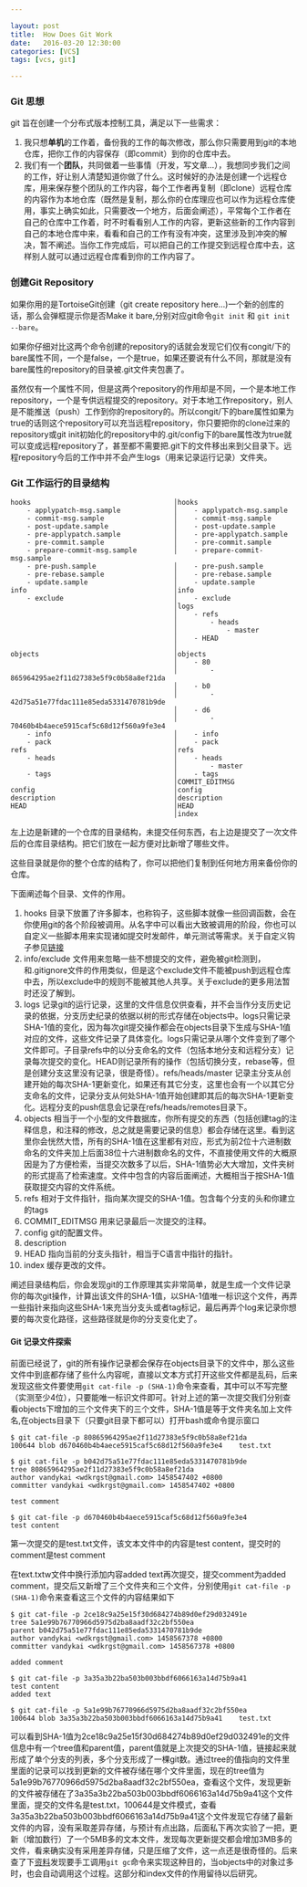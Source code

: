 ```yaml
---

layout: post
title:  How Does Git Work
date:   2016-03-20 12:30:00
categories: [VCS]
tags: [vcs, git]

---
```

### Git 思想
git 旨在创建一个分布式版本控制工具，满足以下一些需求：

1. 我只想**单机**的工作着，备份我的工作的每次修改，那么你只需要用到git的本地仓库，把你工作的内容保存（即commit）到你的仓库中去。
2. 我们有一个**团队**，共同做着一些事情（开发，写文章...），我想同步我们之间的工作，好让别人清楚知道你做了什么。这时候好的办法是创建一个远程仓库，用来保存整个团队的工作内容，每个工作者再复制（即clone）远程仓库的内容作为本地仓库（既然是复制，那么你的仓库理应也可以作为远程仓库使用，事实上确实如此，只需要改一个地方，后面会阐述），平常每个工作者在自己的仓库中工作着，时不时看看别人工作的内容，更新这些新的工作内容到自己的本地仓库中来，看看和自己的工作有没有冲突，这里涉及到冲突的解决，暂不阐述。当你工作完成后，可以把自己的工作提交到远程仓库中去，这样别人就可以通过远程仓库看到你的工作内容了。

### 创建Git Repository
如果你用的是TortoiseGit创建（git create repository here...)一个新的创库的话，那么会弹框提示你是否Make it bare,分别对应git命令`git init` 和 `git init --bare`。

如果你仔细对比这两个命令创建的repository的话就会发现它们仅有congit/下的bare属性不同，一个是false，一个是true，如果还要说有什么不同，那就是没有bare属性的repository的目录被.git文件夹包裹了。

虽然仅有一个属性不同，但是这两个repository的作用却是不同，一个是本地工作repository，一个是专供远程提交的repository。对于本地工作repository，别人是不能推送（push）工作到你的repository的。所以congit/下的bare属性如果为true的话则这个repository可以充当远程repository，你只要把你的clone过来的repository或git init初始化的repository中的.git/config下的bare属性改为true就可以变成远程repository了，甚至都不需要把.git下的文件移出来到父目录下。远程repository今后的工作中并不会产生logs（用来记录运行记录）文件夹。

### Git 工作运行的目录结构

```
hooks                                   │hooks
    - applypatch-msg.sample             │    - applypatch-msg.sample
    - commit-msg.sample                 │    - commit-msg.sample
    - post-update.sample                │    - post-update.sample
    - pre-applypatch.sample             │    - pre-applypatch.sample
    - pre-commit.sample                 │    - pre-commit.sample
    - prepare-commit-msg.sample         │    - prepare-commit-msg.sample
    - pre-push.sample                   │    - pre-push.sample
    - pre-rebase.sample                 │    - pre-rebase.sample
    - update.sample                     │    - update.sample
info                                    │info
    - exclude                           │    - exclude
                                        │logs
                                        │    - refs
                                        │        - heads
                                        │            - master
                                        │    - HEAD
                                        │
objects                                 │objects
                                        │    - 80
                                        │        - 865964295ae2f11d27383e5f9c0b58a8ef21da
                                        │    - b0
                                        │        - 42d75a51e77fdac111e85eda5331470781b9de
                                        │    - d6
                                        │        - 70460b4b4aece5915caf5c68d12f560a9fe3e4
    - info                              │    - info
    - pack                              │    - pack
refs                                    │refs
    - heads                             │    - heads
                                        │        - master
    - tags                              │    - tags
                                        │COMMIT_EDITMSG
config                                  │config
description                             │description
HEAD                                    │HEAD
                                        │index
```

左上边是新建的一个仓库的目录结构，未提交任何东西，右上边是提交了一次文件后的仓库目录结构。把它们放在一起方便对比新增了哪些文件。

这些目录就是你的整个仓库的结构了，你可以把他们复制到任何地方用来备份你的仓库。

下面阐述每个目录、文件的作用。

1. hooks 目录下放置了许多脚本，也称钩子，这些脚本就像一些回调函数，会在你使用git的各个阶段被调用。从名字中可以看出大致被调用的阶段，你也可以自定义一些脚本用来实现诸如提交时发邮件，单元测试等需求。关于自定义钩子参见[链接][1]
2. info/exclude 文件用来忽略一些不想提交的文件，避免被git检测到，和.gitignore文件的作用类似，但是这个exclude文件不能被push到远程仓库中去，所以exclude中的规则不能被其他人共享。关于exclude的更多用法暂时还没了解到。
3. logs 记录git的运行记录，这里的文件信息仅供查看，并不会当作分支历史记录的依据，分支历史纪录的依据以树的形式存储在objects中。logs只需记录SHA-1值的变化，因为每次git提交操作都会在objects目录下生成与SHA-1值对应的文件，这些文件记录了具体变化。logs只需记录从哪个文件变到了哪个文件即可。子目录refs中的以分支命名的文件（包括本地分支和远程分支）记录每次提交的变化。HEAD则记录所有的操作（包括切换分支，rebase等，但是创建分支这里没有记录，很是奇怪）。refs/heads/master 记录主分支从创建开始的每次SHA-1更新变化，如果还有其它分支，这里也会有一个以其它分支命名的文件，记录分支从何处SHA-1值开始创建即其后的每次SHA-1更新变化。远程分支的push信息会记录在refs/heads/remotes目录下。
4. objects 相当于一个小型的文件数据库，你所有提交的东西（包括创建tag的注释信息，和注释的修改，总之就是需要记录的信息）都会存储在这里。看到这里你会恍然大悟，所有的SHA-1值在这里都有对应，形式为前2位十六进制数命名的文件夹加上后面38位十六进制数命名的文件，不直接使用文件的大概原因是为了方便检索，当提交次数多了以后，SHA-1值势必大大增加，文件夹树的形式提高了检索速度。文件中包含的内容后面阐述，大概相当于按SHA-1值获取提交内容的文件系统。
5. refs 相对于文件指针，指向某次提交的SHA-1值。包含每个分支的头和你建立的tags
6. COMMIT_EDITMSG 用来记录最后一次提交的注释。
7. config git的配置文件。
8. description
9. HEAD 指向当前的分支头指针，相当于C语言中指针的指针。
10. index 缓存更改的文件。

阐述目录结构后，你会发现git的工作原理其实非常简单，就是生成一个文件记录你的每次git操作，计算出该文件的SHA-1值，以SHA-1值唯一标识这个文件，再弄一些指针来指向这些SHA-1来充当分支头或者tag标记，最后再弄个log来记录你想要的每次变化路径，这些路径就是你的分支变化史了。

#### Git 记录文件探索
前面已经说了，git的所有操作记录都会保存在objects目录下的文件中，那么这些文件中到底都存储了些什么内容呢，直接以文本方式打开这些文件都是乱码，后来发现这些文件要使用`git cat-file -p (SHA-1)`命令来查看，其中可以不写完整（实测至少4位），只要能唯一标识文件即可。针对上述的第一次提交我们分别查看objects下增加的三个文件夹下的三个文件，SHA-1值是等于文件夹名加上文件名,在objects目录下（只要git目录下都可以）打开bash或命令提示窗口

```
$ git cat-file -p 80865964295ae2f11d27383e5f9c0b58a8ef21da
100644 blob d670460b4b4aece5915caf5c68d12f560a9fe3e4    test.txt

$ git cat-file -p b042d75a51e77fdac111e85eda5331470781b9de
tree 80865964295ae2f11d27383e5f9c0b58a8ef21da
author vandykai <wdkrgst@gmail.com> 1458547402 +0800
committer vandykai <wdkrgst@gmail.com> 1458547402 +0800

test comment

$ git cat-file -p d670460b4b4aece5915caf5c68d12f560a9fe3e4
test content

```

第一次提交的是test.txt文件，该文本文件中的内容是test content，提交时的comment是test comment

在text.txtw文件中换行添加内容added text再次提交，提交comment为added comment，提交后又新增了三个文件夹和三个文件，分别使用`git cat-file -p (SHA-1)`命令来查看这三个文件的内容结果如下

```
$ git cat-file -p 2ce18c9a25e15f30d684274b89d0ef29d032491e
tree 5a1e99b76770966d5975d2ba8aadf32c2bf550ea
parent b042d75a51e77fdac111e85eda5331470781b9de
author vandykai <wdkrgst@gmail.com> 1458567378 +0800
committer vandykai <wdkrgst@gmail.com> 1458567378 +0800

added comment

$ git cat-file -p 3a35a3b22ba503b003bbdf6066163a14d75b9a41
test content
added text

$ git cat-file -p 5a1e99b76770966d5975d2ba8aadf32c2bf550ea
100644 blob 3a35a3b22ba503b003bbdf6066163a14d75b9a41    test.txt

```
可以看到SHA-1值为2ce18c9a25e15f30d684274b89d0ef29d032491e的文件信息中有一个tree值和parent值，parent值就是上次提交的SHA-1值，链接起来就形成了单个分支的列表，多个分支形成了一棵git数。通过tree的值指向的文件里里面的记录可以找到更新的文件被存储在哪个文件里面，现在的tree值为5a1e99b76770966d5975d2ba8aadf32c2bf550ea，查看这个文件，发现更新的文件被存储在了3a35a3b22ba503b003bbdf6066163a14d75b9a41这个文件里面，提交的文件名是test.txt，100644是文件模式，查看3a35a3b22ba503b003bbdf6066163a14d75b9a41这个文件发现它存储了最新文件的内容，没有采取差异存储，与预计有点出路，后面私下再次实验了一把，更新（增加数行）了一个5MB多的文本文件，发现每次更新提交都会增加3MB多的文件，看来确实没有采用差异存储，只是压缩了文件，这一点还是很奇怪的。后来查了下[资料][2]发现要手工调用`git gc`命令来实现这种目的，当objects中的对象过多时，也会自动调用这个过程。这部分和index文件的作用留待以后研究。


[1]: https://git-scm.com/book/zh/v1/%E8%87%AA%E5%AE%9A%E4%B9%89-Git-Git%E6%8C%82%E9%92%A9
[2]: http://www.open-open.com/lib/view/open1328070620202.html
